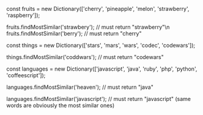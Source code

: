 const fruits = new Dictionary(['cherry', 'pineapple', 'melon', 'strawberry', 'raspberry']);

fruits.findMostSimilar('strawbery'); // must return "strawberry"\n
fruits.findMostSimilar('berry'); // must return "cherry"

const things = new Dictionary(['stars', 'mars', 'wars', 'codec', 'codewars']);

things.findMostSimilar('coddwars'); // must return "codewars"

const languages = new Dictionary(['javascript', 'java', 'ruby', 'php', 'python', 'coffeescript']);

languages.findMostSimilar('heaven'); // must return "java"

languages.findMostSimilar('javascript'); // must return "javascript" (same words are obviously the most similar ones)
